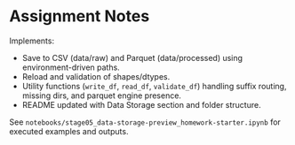 # Assignment Notes

Implements:
- Save to CSV (data/raw) and Parquet (data/processed) using environment-driven paths.
- Reload and validation of shapes/dtypes.
- Utility functions (`write_df`, `read_df`, `validate_df`) handling suffix routing, missing dirs, and parquet engine presence.
- README updated with Data Storage section and folder structure.

See `notebooks/stage05_data-storage-preview_homework-starter.ipynb` for executed examples and outputs.
